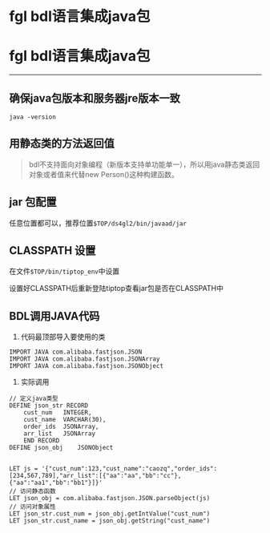 # fgl bdl语言集成java包



# fgl bdl语言集成java包

___

## 确保java包版本和服务器jre版本一致

`java -version`

## 用静态类的方法返回值

> bdl不支持面向对象编程（新版本支持单功能单一），所以用java静态类返回对象或者值来代替new Person()这种构建函数。

## jar 包配置

任意位置都可以，推荐位置`$TOP/ds4gl2/bin/javaad/jar`

## CLASSPATH 设置

在文件`$TOP/bin/tiptop_env`中设置

设置好CLASSPATH后重新登陆tiptop查看jar包是否在CLASSPATH中

## BDL调用JAVA代码

1. 代码最顶部导入要使用的类

```4gl
IMPORT JAVA com.alibaba.fastjson.JSON
IMPORT JAVA com.alibaba.fastjson.JSONArray
IMPORT JAVA com.alibaba.fastjson.JSONObject

```

1. 实际调用

```4gl
// 定义java类型
DEFINE json_str RECORD
    cust_num   INTEGER,
    cust_name  VARCHAR(30),
    order_ids  JSONArray,
    arr_list   JSONArray
    END RECORD
DEFINE json_obj    JSONObject


LET js = '{"cust_num":123,"cust_name":"caozq","order_ids":[234,567,789],"arr_list":[{"aa":"aa","bb":"cc"},{"aa":"aa1","bb":"bb1"}]}'
// 访问静态函数
LET json_obj = com.alibaba.fastjson.JSON.parseObject(js)
// 访问对象属性
LET json_str.cust_num = json_obj.getIntValue("cust_num")
LET json_str.cust_name = json_obj.getString("cust_name")


```


